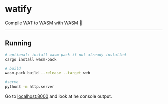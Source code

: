 # watify

Compile WAT to WASM with WASM 🙇

---

## Running

```bash
# optional: install wasm-pack if not already installed
cargo install wasm-pack

# build
wasm-pack build --release --target web

#serve
python3 -m http.server
```

Go to [localhost:8000](http://localhost:8000/) and look at he console output.
